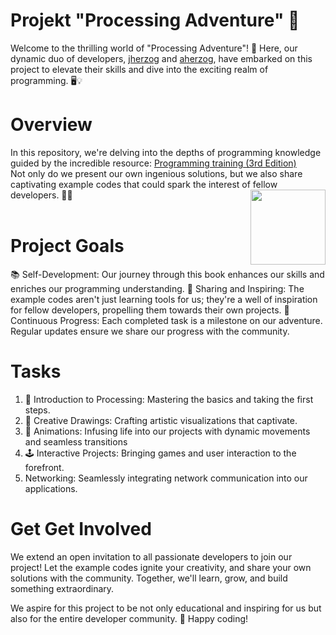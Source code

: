 # Projekt "Processing Adventure" 🚀
Welcome to the thrilling world of "Processing Adventure"! 🌈 Here, our dynamic duo of developers, <a href="https://github.com/Tachiguro" alt="jherzog" />jherzog</a> and <a href="https://github.com/Jocker2410" alt="aherzog" />aherzog</a>, have embarked on this project to elevate their skills and dive into the exciting realm of programming. 🖥️💡

# Overview #
In this repository, we're delving into the depths of programming knowledge guided by the incredible resource:
<a href="https://processing.org/books" target="blank" alt="Programming training (3rd Edition)">Programming training (3rd Edition)</a>
<br>Not only do we present our own ingenious solutions, but we also share captivating example codes that could spark the interest of fellow developers. 📘🚀
<a href="https://processing.org/books" target="blank"><img align="right" src="https://files.hanser.de/Files/Article/ARTK_CT0_9783446477667_0001.jpg" height="120" /></a><br><br>
<p> </p>

# Project Goals #
📚 Self-Development: Our journey through this book enhances our skills and enriches our programming understanding.
🤝 Sharing and Inspiring: The example codes aren't just learning tools for us; they're a well of inspiration for fellow developers, propelling them towards their own projects.
🚀 Continuous Progress: Each completed task is a milestone on our adventure. Regular updates ensure we share our progress with the community.

# Tasks #
1.	🚥 Introduction to Processing: Mastering the basics and taking the first steps.
2.	🎨 Creative Drawings: Crafting artistic visualizations that captivate.
3.	🔄 Animations: Infusing life into our projects with dynamic movements and seamless transitions
4.	🕹️ Interactive Projects: Bringing games and user interaction to the forefront.
5.	Networking: Seamlessly integrating network communication into our applications.

# Get Get Involved #
We extend an open invitation to all passionate developers to join our project! Let the example codes ignite your creativity, and share your own solutions with the community. Together, we'll learn, grow, and build something extraordinary.

We aspire for this project to be not only educational and inspiring for us but also for the entire developer community. 🌟 Happy coding!